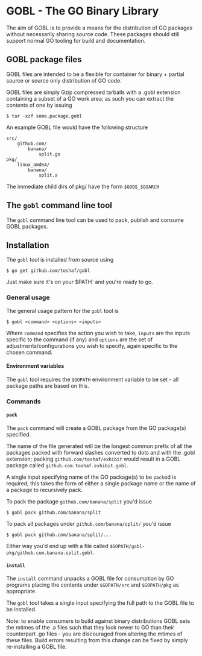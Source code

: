 # GOBL - The GO Binary Library
The aim of GOBL is to provide a means for the distribution of GO packages without necessarily sharing source code. These packages should still support normal GO tooling for build and documentation.

## GOBL package files
GOBL files are intended to be a flexible for container for binary + partial source or source only distribution of GO code.

GOBL files are simply Gzip compressed tarballs with a .gobl extension containing a subset of a GO work area; as such you can extract the contents of one by issuing

    $ tar -xzf some.package.gobl

An example GOBL file would have the following structure

    src/
        github.com/
            banana/
                split.go
    pkg/
        linux_amd64/
            banana/
                split.a

The immediate child dirs of pkg/ have the form `$GOOS_$GOARCH`

## The `gobl` command line tool
The `gobl` command line tool can be used to pack, publish and consume GOBL packages.

## Installation
The `gobl` tool is installed from source using

    $ go get github.com/toshaf/gobl

Just make sure it's on your $PATH` and you're ready to go.

### General usage
The general usage pattern for the `gobl` tool is

    $ gobl <command> <options> <inputs>

Where `command` specifies the action you wish to take, `inputs` are the inputs specific to the command (if any) and `options` are the set of adjustments/configurations you wish to specify, again specific to the chosen command.

#### Environment variables
The `gobl` tool requires the `$GOPATH` environment variable to be set - all package paths are based on this.

### Commands
#### `pack`
The `pack` command will create a GOBL package from the GO package(s) specified.

The name of the file generated will be the longest common prefix of all the packages packed with forward slashes converted to dots and with the .gobl extension; packing `github.com/toshaf/exhibit` would result in a GOBL package called `github.com.toshaf.exhibit.gobl`.

A single input specifying name of the GO package(s) to be `pack`ed is required; this takes the form of either a single package name or the name of a package to recursively pack.

To pack the package `github.com/banana/split` you'd issue

    $ gobl pack github.com/banana/split

To pack all packages under `github.com/banana/split/` you'd issue

    $ gobl pack github.com/banana/split/...

Either way you'd end up with a file called `$GOPATH/gobl-pkg/github.com.banana.split.gobl`.

#### `install`
The `install` command unpacks a GOBL file for consumption by GO programs placing the contents under `$GOPATH/src` and `$GOPATH/pkg` as appropriate.

The `gobl` tool takes a single input specifying the full path to the GOBL file to be installed.

Note: to enable consumers to build against binary distributions GOBL sets the mtimes of the .a files such that they look newer to GO than their counterpart .go files - you are discouraged from altering the mtimes of these files. Build errors resulting from this change can be fixed by simply re-installing a GOBL file.
